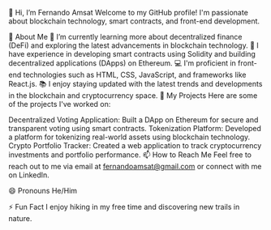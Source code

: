 👋 Hi, I’m Fernando Amsat
Welcome to my GitHub profile! I'm passionate about blockchain technology, smart contracts, and front-end development.

👀 About Me
🌱 I’m currently learning more about decentralized finance (DeFi) and exploring the latest advancements in blockchain technology.
💼 I have experience in developing smart contracts using Solidity and building decentralized applications (DApps) on Ethereum.
💻 I'm proficient in front-end technologies such as HTML, CSS, JavaScript, and frameworks like React.js.
📚 I enjoy staying updated with the latest trends and developments in the blockchain and cryptocurrency space.
💼 My Projects
Here are some of the projects I've worked on:

Decentralized Voting Application: Built a DApp on Ethereum for secure and transparent voting using smart contracts.
Tokenization Platform: Developed a platform for tokenizing real-world assets using blockchain technology.
Crypto Portfolio Tracker: Created a web application to track cryptocurrency investments and portfolio performance.
📫 How to Reach Me
Feel free to reach out to me via email at fernandoamsat@gmail.com or connect with me on LinkedIn.

😄 Pronouns
He/Him

⚡ Fun Fact
I enjoy hiking in my free time and discovering new trails in nature.
